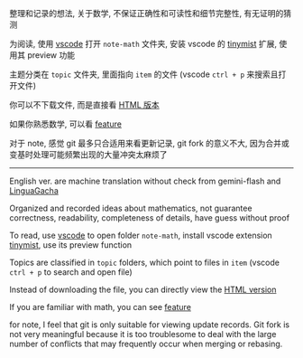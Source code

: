 整理和记录的想法, 关于数学, 不保证正确性和可读性和细节完整性, 有无证明的猜测

为阅读, 使用 [vscode](https://code.visualstudio.com/) 打开 `note-math` 文件夹, 安装 vscode 的 [tinymist](https://github.com/Myriad-Dreamin/tinymist) 扩展, 使用其 preview 功能

主题分类在 `topic` 文件夹, 里面指向 `item` 的文件 (vscode `ctrl + p` 来搜索且打开文件)

你可以不下载文件, 而是直接看 [HTML 版本](https://ecbc0.github.io/)

如果你熟悉数学, 可以看 [feature](https://ecbc0.github.io/item/feature.html)

对于 note, 感觉 git 最多只合适用来看更新记录, git fork 的意义不大, 因为合并或变基时处理可能频繁出现的大量冲突太麻烦了

---

English ver. are machine translation without check from gemini-flash and [LinguaGacha](https://github.com/neavo/LinguaGacha)

Organized and recorded ideas about mathematics, not guarantee correctness, readability, completeness of details, have guess without proof

To read, use [vscode](https://code.visualstudio.com/) to open folder `note-math`, install vscode extension [tinymist](https://github.com/Myriad-Dreamin/tinymist), use its preview function

Topics are classified in `topic` folders, which point to files in `item` (vscode `ctrl + p` to search and open file)

Instead of downloading the file, you can directly view the [HTML version](https://ecbc0.github.io/)

If you are familiar with math, you can see [feature](https://ecbc0.github.io/item_en/feature_en.html)

for note, I feel that git is only suitable for viewing update records. Git fork is not very meaningful because it is too troublesome to deal with the large number of conflicts that may frequently occur when merging or rebasing.